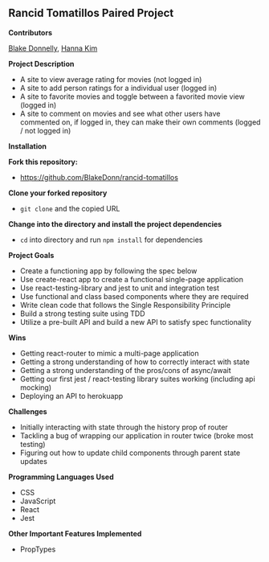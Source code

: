 ## Rancid Tomatillos Paired Project

**Contributors**

[Blake Donnelly](https://github.com/BlakeDonn), [Hanna Kim](https://github.com/hannakim91)

**Project Description**

* A site to view average rating for movies (not logged in)
* A site to add person ratings for a individual user (logged in)
* A site to favorite movies and toggle between a favorited movie view (logged in) 
* A site to comment on movies and see what other users have commented on, if logged in, they can make their own comments (logged / not logged in) 

**Installation**

**Fork this repository:**

* https://github.com/BlakeDonn/rancid-tomatillos

**Clone your forked repository**

* `git clone` and the copied URL

**Change into the directory and install the project dependencies**

* `cd` into directory and run `npm install` for dependencies

**Project Goals**

* Create a functioning app by following the spec below
* Use create-react app to create a functional single-page application
* Use react-testing-library and jest to unit and integration test
* Use functional and class based components where they are required
* Write clean code that follows the Single Responsibility Principle
* Build a strong testing suite using TDD
* Utilize a pre-built API and build a new API to satisfy spec functionality 

**Wins**

* Getting react-router to mimic a multi-page application 
* Getting a strong understanding of how to correctly interact with state 
* Getting a strong understanding of the pros/cons of async/await 
* Getting our first jest / react-testing library suites working (including api mocking)
* Deploying an API to herokuapp 

**Challenges**

* Initially interacting with state through the history prop of router 
* Tackling a bug of wrapping our application in router twice (broke most testing) 
* Figuring out how to update child components through parent state updates  


**Programming Languages Used**

* CSS
* JavaScript
* React
* Jest

**Other Important Features Implemented**

* PropTypes  
